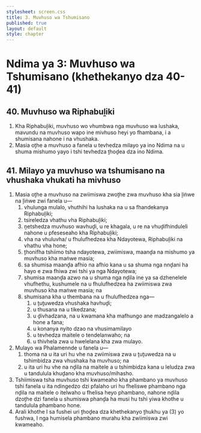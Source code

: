 ```yaml
---
stylesheet: screen.css
title: 3. Muvhuso wa Tshumisano
published: true
layout: default
style: chapter
---
```


# Ndima ya 3: Muvhuso wa Tshumisano (khethekanyo dza 40-41)

## 40. Muvhuso wa Riphabuḽiki

1.	Kha Riphabuḽiki, muvhuso wo vhumbwa nga muvhuso wa lushaka, mavundu na muvhuso wapo ine mivhuso heyi yo fhambana, i a shumisana nahone i na vhushaka.
2.	Masia oṱhe a muvhuso a fanela u tevhedza milayo ya ino Ndima na u shuma mishumo yayo i tshi tevhedza ṱhoḓea dza ino Ndima.

## 41. Milayo ya muvhuso wa tshumisano na vhushaka vhukati ha mivhuso

1.	Masia oṱhe a muvhuso na zwiimiswa zwoṱhe zwa muvhuso kha sia ḽiṅwe na ḽiṅwe zwi fanela u—
	1.	vhulunga mulalo, vhuthihi ha lushaka na u sa fhandekanya Riphabuḽiki;
	1.	tsireledza vhathu vha Riphabuḽiki;
	1.	ṋetshedza muvhuso wavhuḓi, u re khagala, u re na vhuḓifhinduleli nahone u pfeseseaho kha Riphabuḽiki;
	1.	vha na vhuluvha/ u fhulufhedzea kha Ndayotewa, Riphabuḽiki na vhathu vha hone;
	1.	ṱhonifha tshiimo tsha ndayotewa, zwiimiswa, maanḓa na mishumo ya muvhuso kha maṅwe masia;
	1.	sa shumisa maanḓa afhio na afhio kana u sa shuma nga nnḓani ha hayo e zwa fhiwa zwi tshi ya nga Ndayotewa;
	1.	shumisa maanḓa azwo na u shuma nga nḓila ine ya sa dzhenelele vhufhethu, kushumele na u fhulufhedzea ha zwiimiswa zwa muvhuso kha maṅwe masia; na
	1.	shumisana kha u thembana na u fhulufhedzea nga—
		1.	u ṱuṱuwedza vhushaka havhuḓi;
		1.	u thusana na u tikedzana;
		1.	u ḓivhadzana, na u kwamana kha mafhungo ane madzangalelo a hone a fana;
		1.	u konanya nyito dzao na vhusimamilayo
		1.	u tevhedza maitele o tendelanwaho; na
		1.	u thivhela zwa u hwelelana kha zwa mulayo.
2.	Mulayo wa Phalamennde u fanela u—
	1.	thoma na u ita uri hu vhe na zwiimiswa zwa u ṱuṱuwedza na u tshimbidza zwa vhushaka ha muvhuso; na
	1.	u ita uri hu vhe na nḓila na maitele a u tshimbidza kana u leludza zwa u tandulula khuḓano kha muvhuso/mihasho.
3.	Tshiimiswa tsha muvhuso tshi kwameaho kha phambano ya muvhuso tshi fanela u ita ndingedzo dzi pfalaho uri hu fheliswe phambano nga nḓila na maitele o itelwaho u fhelisa heyo phambano, nahone nḓila dzoṱhe dzi fanela u shumiswa phanḓa ha musi hu tshi yiwa khothe u tandulula phambano hone.
4.	Arali khothe I sa fushei uri ṱhoḓea dza khethekanyo ṱhukhu ya (3) yo fushwa, I nga humisela phambano murahu kha zwiimiswa zwi kwameaho.
